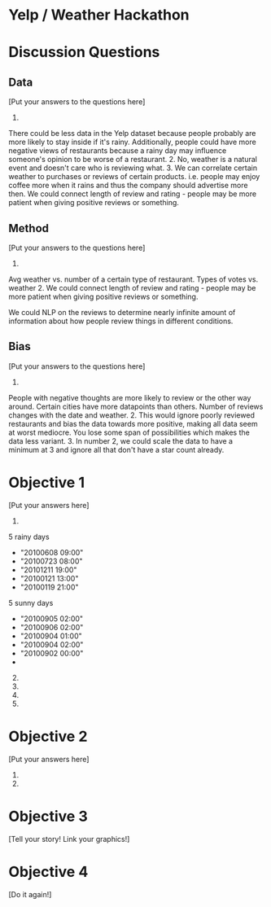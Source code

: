 # Yelp / Weather Hackathon

# Discussion Questions

## Data

[Put your answers to the questions here]

1.
There could be less data in the Yelp dataset because people probably are more likely to stay inside if it's rainy.  Additionally, people could have more negative views of restaurants because a rainy day may influence someone's opinion to be worse of a restaurant.
2.
No, weather is a natural event and doesn't care who is reviewing what.
3.
We can correlate certain weather to purchases or reviews of certain products. i.e. people may enjoy coffee more when it rains and thus the company should advertise more then.  We could connect length of review and rating - people may be more patient when giving positive reviews or something.

## Method

[Put your answers to the questions here]

1.
Avg weather vs. number of a certain type of restaurant.
Types of votes vs. weather
2.
We could connect length of review and rating - people may be more patient when giving positive reviews or something.

We could NLP on the reviews to determine nearly infinite amount of information about how people review things in different conditions.


## Bias

[Put your answers to the questions here]

1.
People with negative thoughts are more likely to review or the other way around. Certain cities have more datapoints than others.  Number of reviews changes with the date and weather.
2.
This would ignore poorly reviewed restaurants and bias the data towards more positive, making all data seem at worst mediocre. You lose some span of possibilities which makes the data less variant.
3.
In number 2, we could scale the data to have a minimum at 3 and ignore all that don't have a star count already.

# Objective 1
[Put your answers here]

1.
5 rainy days 
 * "20100608 09:00"
 * "20100723 08:00"
 * "20101211 19:00"
 * "20100121 13:00"
 * "20100119 21:00"

5 sunny days
 * "20100905 02:00"
 * "20100906 02:00"
 * "20100904 01:00"
 * "20100904 02:00"
 * "20100902 00:00"
 * 
2.
3.
4.
5.

# Objective 2
[Put your answers here]

1.
2.


# Objective 3

[Tell your story!  Link your graphics!]

# Objective 4

[Do it again!]


